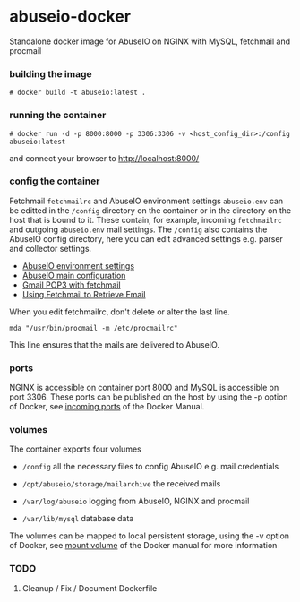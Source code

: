# abuseio-docker
Standalone docker image for AbuseIO on NGINX with MySQL, fetchmail and procmail

### building the image
    
    # docker build -t abuseio:latest .
    
### running the container

    # docker run -d -p 8000:8000 -p 3306:3306 -v <host_config_dir>:/config abuseio:latest
    
and connect your browser to [http://localhost:8000/](http://localhost:8000/)

### config the container
Fetchmail `fetchmailrc` and AbuseIO environment settings `abuseio.env` can be editted in the `/config` directory on the container or in the directory on the host that is bound to it.
These contain, for example, incoming `fetchmailrc` and outgoing `abuseio.env` mail settings.
The `/config` also contains the AbuseIO config directory, here you can edit advanced settings e.g. parser and collector settings.

 - [AbuseIO environment settings](https://docs.abuse.io/en/latest/installation/#environment-settings)
 - [AbuseIO main configuration](https://docs.abuse.io/en/latest/configuration_main/)
 - [Gmail POP3 with fetchmail](https://www.axllent.org/docs/view/gmail-pop3-with-fetchmail/)
 - [Using Fetchmail to Retrieve Email](https://www.linode.com/docs/email/clients/using-fetchmail-to-retrieve-email)
 
When you edit fetchmailrc, don't delete or alter the last line.
    
    mda "/usr/bin/procmail -m /etc/procmailrc"
    
This line ensures that the mails are delivered to AbuseIO.

### ports
NGINX is accessible on container port 8000 and MySQL is accessible on port 3306. These ports can be published 
on the host by using the -p option of Docker, see [incoming ports](https://docs.docker.com/engine/reference/run/#expose-incoming-ports)
of the Docker Manual.

### volumes
The container exports four volumes

 - `/config`
   all the necessary files to config AbuseIO e.g. mail credentials 
   
 - `/opt/abuseio/storage/mailarchive`
   the received mails
 
 - `/var/log/abuseio`
   logging from AbuseIO, NGINX and procmail
   
 - `/var/lib/mysql`
   database data
 
The volumes can be mapped to local persistent storage, using the -v option of Docker, see [mount volume](https://docs.docker.com/engine/reference/commandline/run/#mount-volume--v---read-only) of the Docker manual for more information

### TODO

 1. Cleanup / Fix / Document Dockerfile
 
